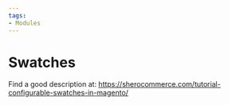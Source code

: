 ```yaml
---
tags:
- Modules
---
```


# Swatches

Find a good description at: https://sherocommerce.com/tutorial-configurable-swatches-in-magento/